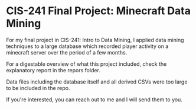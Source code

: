 # CIS-241 Final Project: Minecraft Data Mining
For my final project in CIS-241: Intro to Data Mining, I applied data mining techniques to a large database
which recorded player activity on a minecraft server over the period of a few months.

For a digestable overview of what this project included, check the explanatory report in the repors folder.

Data files including the database itself and all derived CSVs were too large to be included in the repo.

If you're interested, you can reach out to me and I will send them to you. 
